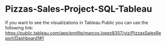# Pizzas-Sales-Project-SQL-Tableau

If you want to see the visualizations in Tableau Public you can use the following link:
https://public.tableau.com/app/profile/marcos.lopez8357/viz/PizzasSalesReport/Dashboard1#1
